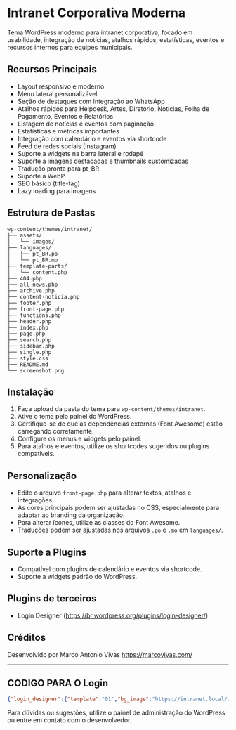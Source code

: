 # Intranet Corporativa Moderna

Tema WordPress moderno para intranet corporativa, focado em usabilidade, integração de notícias, atalhos rápidos, estatísticas, eventos e recursos internos para equipes municipais.

## Recursos Principais

- Layout responsivo e moderno
- Menu lateral personalizável
- Seção de destaques com integração ao WhatsApp
- Atalhos rápidos para Helpdesk, Artes, Diretório, Notícias, Folha de Pagamento, Eventos e Relatórios
- Listagem de notícias e eventos com paginação
- Estatísticas e métricas importantes
- Integração com calendário e eventos via shortcode
- Feed de redes sociais (Instagram)
- Suporte a widgets na barra lateral e rodapé
- Suporte a imagens destacadas e thumbnails customizadas
- Tradução pronta para pt_BR
- Suporte a WebP
- SEO básico (title-tag)
- Lazy loading para imagens

## Estrutura de Pastas

```
wp-content/themes/intranet/
├── assets/
│   └── images/
├── languages/
│   ├── pt_BR.po
│   └── pt_BR.mo
├── template-parts/
│   └── content.php
├── 404.php
├── all-news.php
├── archive.php
├── content-noticia.php
├── footer.php
├── front-page.php
├── functions.php
├── header.php
├── index.php
├── page.php
├── search.php
├── sidebar.php
├── single.php
├── style.css
├── README.md
└── screenshot.png
```

## Instalação

1. Faça upload da pasta do tema para `wp-content/themes/intranet`.
2. Ative o tema pelo painel do WordPress.
3. Certifique-se de que as dependências externas (Font Awesome) estão carregando corretamente.
4. Configure os menus e widgets pelo painel.
5. Para atalhos e eventos, utilize os shortcodes sugeridos ou plugins compatíveis.

## Personalização

- Edite o arquivo `front-page.php` para alterar textos, atalhos e integrações.
- As cores principais podem ser ajustadas no CSS, especialmente para adaptar ao branding da organização.
- Para alterar ícones, utilize as classes do Font Awesome.
- Traduções podem ser ajustadas nos arquivos `.po` e `.mo` em `languages/`.

## Suporte a Plugins

- Compatível com plugins de calendário e eventos via shortcode.
- Suporte a widgets padrão do WordPress.

## Plugins de terceiros

- Login Designer (https://br.wordpress.org/plugins/login-designer/)


## Créditos

Desenvolvido por Marco Antonio Vivas
https://marcovivas.com/

---

## CODIGO PARA O Login
```json
{"login_designer":{"template":"01","bg_image":"https://intranet.local/wp-content/uploads/2025/09/maria-fumaca.jpg","bg_image_gallery":"bg_09","bg_color":"#ffffff","form_shadow":0,"form_shadow_opacity":0,"form_side_padding":40,"form_width":0,"field_bg":"#ffffff","field_border":2,"field_padding_top":6,"field_padding_bottom":6,"field_radius":3,"field_shadow":0,"field_shadow_opacity":0,"logo":"https://intranet.local/wp-content/uploads/2025/09/logo_tc.png","logo_width":160,"logo_height":160},"settings":{"login_designer_page":7,"branding_color":"#000000","branding_icon_color":"#000000"},"language_translator":{"translation":false}}
```

Para dúvidas ou sugestões, utilize o painel de administração do WordPress ou entre em contato com o desenvolvedor.